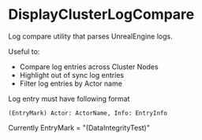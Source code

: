 # DisplayClusterLogCompare

Log compare utility that parses UnrealEngine logs.

Useful to:
- Compare log entries across Cluster Nodes
- Highlight out of sync log entries
- Filter log entries by Actor name

Log entry must have following format

```
(EntryMark) Actor: ActorName, Info: EntryInfo
```

Currently EntryMark = "(DataIntegrityTest)"
